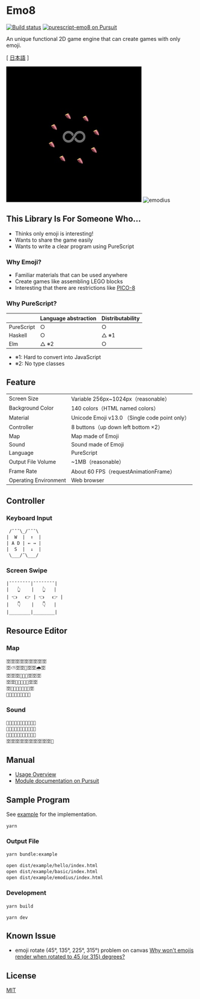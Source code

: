 # Emo8

[![Build status](https://travis-ci.org/opyapeus/purescript-emo8.svg?branch=master)](https://travis-ci.org/opyapeus/purescript-emo8)
[![purescript-emo8 on Pursuit](https://pursuit.purescript.org/packages/purescript-emo8/badge)](https://pursuit.purescript.org/packages/purescript-emo8)

An unique functional 2D game engine that can create games with only emoji.

[ [日本語](README.ja.md) ]

![emo8](emo8.jpg)
![emodius](https://opyapeus.github.io/emo8/img/emodius-half.gif)

## This Library Is For Someone Who...

- Thinks only emoji is interesting!
- Wants to share the game easily
- Wants to write a clear program using PureScript

### Why Emoji?

- Familiar materials that can be used anywhere
- Create games like assembling LEGO blocks
- Interesting that there are restrictions like [PICO-8](https://www.lexaloffle.com/pico-8.php)

### Why PureScript?

|            | Language abstraction | Distributability |
| ---------- | -------------------- | ---------------- |
| PureScript | ○                    | ○                |
| Haskell    | ○                    | △ ※1             |
| Elm        | △ ※2                 | ○                |

- ※1: Hard to convert into JavaScript
- ※2: No type classes

## Feature

|                       |                                                |
| --------------------- | ---------------------------------------------- |
| Screen Size           | Variable 256px~1024px（reasonable）            |
| Background Color      | 140 colors（HTML named colors）                |
| Material              | Unicode Emoji v13.0 （Single code point only） |
| Controller            | 8 buttons（up down left bottom ×2）            |
| Map                   | Map made of Emoji                              |
| Sound                 | Sound made of Emoji                            |
| Language              | PureScript                                     |
| Output File Volume    | ~1MB（reasonable）                             |
| Frame Rate            | About 60 FPS（requestAnimationFrame）          |
| Operating Environment | Web browser                                    |

## Controller

### Keyboard Input

```
 /¯¯¯\_/¯¯¯\
|  W  |  ↑  |
| A D | ← → |
|  S  |  ↓  |
 \___/¯\___/
```

### Screen Swipe

```
|¯¯¯¯¯¯¯¯|¯¯¯¯¯¯¯¯|
|   👆    |   👆   |
| 👈   👉 | 👈   👉 |
|   👇    |   👇   |
|________|________|
```

## Resource Editor

### Map

```
🈳🈳🈳🈳🈳🈳🈳🈳🈳
🈳⛅🈳🈳🎌🈳🈳🌧🈳
🈳🈳🈳🌳🗻🌳🈳🈳🈳
🈳🈳🌳🗻🗻🗻🌳🈳🈳
🈳🌳🗻🗻🗻🗻🗻🌳🈳
🌳🗻🗻🗻🗻🗻🗻🗻🌳
```

### Sound


```
🎹🈳🈳🈳🈳🈳🈳🈳🈳🈳🈳
🎹🈳🈳🈳🈳🈳🈳🈳🈳🈳🈳
🎹🈳🈳🈳🈳🈳🈳🈳🈳🈳🈳
🈳🈳🈳🈳🈳🈳🈳🈳🈳🈳🎹
```

## Manual

- [Usage Overview](doc/usage.md)
- [Module documentation on Pursuit](https://pursuit.purescript.org/packages/purescript-emo8)

## Sample Program

See [example](example) for the implementation.

```
yarn
```

### Output File

```
yarn bundle:example
```

```
open dist/example/hello/index.html
open dist/example/basic/index.html
open dist/example/emodius/index.html
```

### Development

```
yarn build
```

```
yarn dev
```

## Known Issue

- emoji rotate (45°, 135°, 225°, 315°) problem on canvas [Why won't emojis render when rotated to 45 (or 315) degrees?](https://stackoverflow.com/questions/39749540/why-wont-emojis-render-when-rotated-to-45-or-315-degrees)

## License

[MIT](LICENSE)

